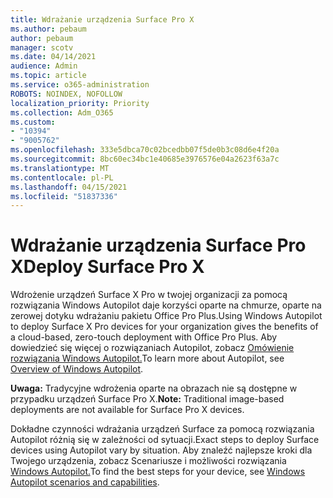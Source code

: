 ```yaml
---
title: Wdrażanie urządzenia Surface Pro X
ms.author: pebaum
author: pebaum
manager: scotv
ms.date: 04/14/2021
audience: Admin
ms.topic: article
ms.service: o365-administration
ROBOTS: NOINDEX, NOFOLLOW
localization_priority: Priority
ms.collection: Adm_O365
ms.custom:
- "10394"
- "9005762"
ms.openlocfilehash: 333e5dbca70c02bcedbb07f5de0b3c08d6e4f20a
ms.sourcegitcommit: 8bc60ec34bc1e40685e3976576e04a2623f63a7c
ms.translationtype: MT
ms.contentlocale: pl-PL
ms.lasthandoff: 04/15/2021
ms.locfileid: "51837336"
---
```

# <a name="deploy-surface-pro-x"></a><span data-ttu-id="376de-102">Wdrażanie urządzenia Surface Pro X</span><span class="sxs-lookup"><span data-stu-id="376de-102">Deploy Surface Pro X</span></span>

<span data-ttu-id="376de-103">Wdrożenie urządzeń Surface X Pro w twojej organizacji za pomocą rozwiązania Windows Autopilot daje korzyści oparte na chmurze, oparte na zerowej dotyku wdrażaniu pakietu Office Pro Plus.</span><span class="sxs-lookup"><span data-stu-id="376de-103">Using Windows Autopilot to deploy Surface X Pro devices for your organization gives the benefits of a cloud-based, zero-touch deployment with Office Pro Plus.</span></span> <span data-ttu-id="376de-104">Aby dowiedzieć się więcej o rozwiązaniach Autopilot, zobacz [Omówienie rozwiązania Windows Autopilot.](https://docs.microsoft.com/mem/autopilot/windows-autopilot)</span><span class="sxs-lookup"><span data-stu-id="376de-104">To learn more about Autopilot, see [Overview of Windows Autopilot](https://docs.microsoft.com/mem/autopilot/windows-autopilot).</span></span>

<span data-ttu-id="376de-105">**Uwaga:** Tradycyjne wdrożenia oparte na obrazach nie są dostępne w przypadku urządzeń Surface Pro X.</span><span class="sxs-lookup"><span data-stu-id="376de-105">**Note:** Traditional image-based deployments are not available for Surface Pro X devices.</span></span>

<span data-ttu-id="376de-106">Dokładne czynności wdrażania urządzeń Surface za pomocą rozwiązania Autopilot różnią się w zależności od sytuacji.</span><span class="sxs-lookup"><span data-stu-id="376de-106">Exact steps to deploy Surface devices using Autopilot vary by situation.</span></span> <span data-ttu-id="376de-107">Aby znaleźć najlepsze kroki dla Twojego urządzenia, zobacz Scenariusze i możliwości rozwiązania [Windows Autopilot.](https://docs.microsoft.com/mem/autopilot/windows-autopilot-scenarios)</span><span class="sxs-lookup"><span data-stu-id="376de-107">To find the best steps for your device, see [Windows Autopilot scenarios and capabilities](https://docs.microsoft.com/mem/autopilot/windows-autopilot-scenarios).</span></span>

